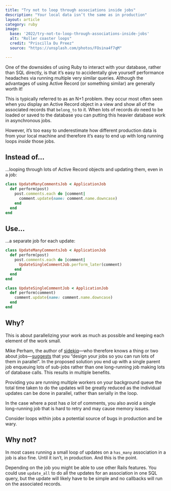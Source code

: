 ```yaml
---
title: "Try not to loop through associations inside jobs"
description: "Your local data isn’t the same as in production"
layout: article
category: ruby
image:
  base: '2022/try-not-to-loop-through-associations-inside-jobs'
  alt: "Roller coaster loops"
  credit: "Priscilla Du Preez"
  source: "https://unsplash.com/photos/FOsina4f7qM"

---
```


One of the downsides of using Ruby to interact with your database, rather than SQL directly, is that it’s easy to accidentally give yourself performance headaches via running multiple very similar queries. Although the advantages of using Active Record (or something similar) are generally worth it!

This is typically referred to as an N+1 problem. they occur most often seen when you display an Active Record object in a view and show all of the associated records that `belong_to` to it. When lots of records _do_ need to be loaded or saved to the database you can putting this heavier database work in asynchronous jobs.

However, it’s too easy to underestimate how different production data is from your local machine and therefore it‘s easy to end up with long running loops _inside_ those jobs.


## Instead of…

…looping through lots of Active Record objects and updating them, even in a job:

```ruby
class UpdateManyCommentsJob < ApplicationJob
  def perform(post)
    post.comments.each do |comment|
      comment.update(name: comment.name.downcase)
    end
  end
end
```


## Use…

…a separate job for each update:

```ruby
class UpdateManyCommentsJob < ApplicationJob
  def perform(post)
    post.comments.each do |comment|
      UpdateSingleCommentJob.perform_later(comment)
    end
  end
end

class UpdateSingleCommentJob < ApplicationJob
  def perform(comment)
    comment.update(name: comment.name.downcase)
  end
end
```


## Why?

This is about parallelizing your work as much as possible and keeping each element of the work small.

Mike Perham, the author of [sidekiq](https://sidekiq.org)—who therefore knows a thing or two about jobs—[suggests](https://github.com/mperham/sidekiq/wiki/Best-Practices#3-embrace-concurrency) that you “design your jobs so you can run lots of them in parallel”. In the proposed solution you end up with a single parent job enqueuing lots of sub-jobs rather than one long-running job making lots of database calls. This results in multiple benefits.

Providing you are running multiple workers on your background queue the total time taken to do the updates will be greatly reduced as the individual updates can be done in parallel, rather than serially in the loop.

In the case where a post has _a lot_ of comments, you also avoid a single long-running job that is hard to retry and may cause memory issues.

Consider loops within jobs a potential source of bugs in production and be wary.


## Why not?

In most cases running a small loop of updates on a `has_many` association in a job is also fine. Until it isn’t, in production. And this is the point.

Depending on the job you might be able to use other Rails features. You could use `update_all` to do all the updates for an association in one SQL query, but the update will likely have to be simple and no callbacks will run on the associated records.
